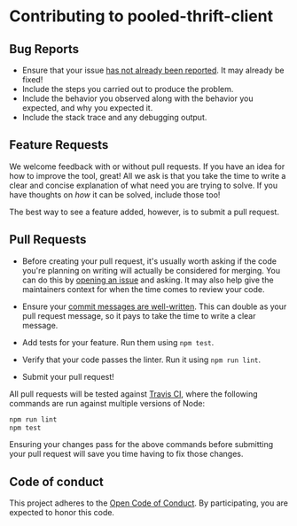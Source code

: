 # Contributing to pooled-thrift-client

## Bug Reports

- Ensure that your issue [has not already been reported][1]. It may already be
  fixed!
- Include the steps you carried out to produce the problem.
- Include the behavior you observed along with the behavior you expected, and
  why you expected it.
- Include the stack trace and any debugging output.

## Feature Requests

We welcome feedback with or without pull requests. If you have an idea for how
to improve the tool, great! All we ask is that you take the time to write a
clear and concise explanation of what need you are trying to solve. If you have
thoughts on _how_ it can be solved, include those too!

The best way to see a feature added, however, is to submit a pull request.

## Pull Requests

- Before creating your pull request, it's usually worth asking if the code
  you're planning on writing will actually be considered for merging. You can
  do this by [opening an issue][1] and asking. It may also help give the
  maintainers context for when the time comes to review your code.

- Ensure your [commit messages are well-written][2]. This can double as your
  pull request message, so it pays to take the time to write a clear message.

- Add tests for your feature. Run them using `npm test`.

- Verify that your code passes the linter. Run it using `npm run lint`.

- Submit your pull request!

All pull requests will be tested against [Travis CI][3], where the following
commands are run against multiple versions of Node:

```bash
npm run lint
npm test
```

Ensuring your changes pass for the above commands before submitting your pull
request will save you time having to fix those changes.

[1]: https://github.com/brigade/pooled-thrift-client/issues
[2]: https://medium.com/brigade-engineering/the-secrets-to-great-commit-messages-106fc0a92a25
[3]: https://travis-ci.org/

## Code of conduct

This project adheres to the [Open Code of Conduct][code-of-conduct]. By
participating, you are expected to honor this code.

[code-of-conduct]: https://github.com/samurais/code-of-conduct
